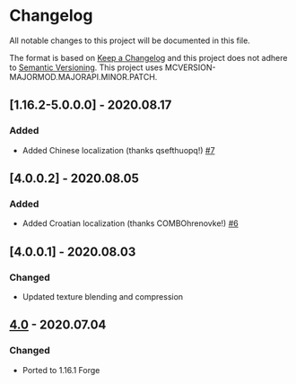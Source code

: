 # Changelog
All notable changes to this project will be documented in this file.

The format is based on [Keep a Changelog](http://keepachangelog.com/en/1.0.0/) and this project does not adhere to [Semantic Versioning](http://semver.org/spec/v2.0.0.html).
This project uses MCVERSION-MAJORMOD.MAJORAPI.MINOR.PATCH.

## [1.16.2-5.0.0.0] - 2020.08.17
### Added
- Added Chinese localization (thanks qsefthuopq!) [#7](https://github.com/TheIllusiveC4/Bedspreads/pull/7)

## [4.0.0.2] - 2020.08.05
### Added
- Added Croatian localization (thanks COMBOhrenovke!) [#6](https://github.com/TheIllusiveC4/Bedspreads/pull/6)

## [4.0.0.1] - 2020.08.03
### Changed
- Updated texture blending and compression

## [4.0](https://github.com/TheIllusiveC4/Bedspreads/compare/1.15.x...master) - 2020.07.04
### Changed
- Ported to 1.16.1 Forge
